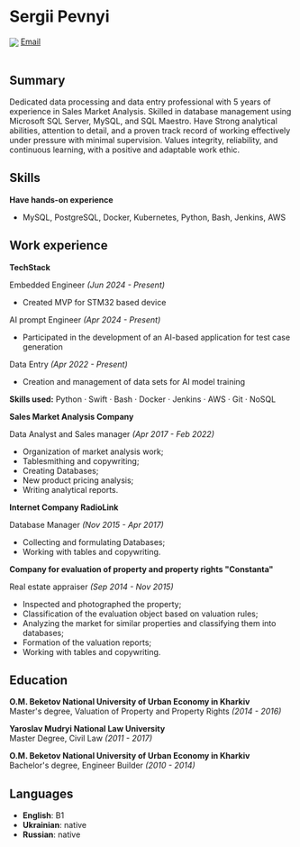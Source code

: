 # Sergii Pevnyi

<div>
  <img valign="middle" src="https://img.icons8.com/color/20/null/message-squared.png" />
  <a align="center" href="mailto:serhii.pevniy@tech-stack.io">Email</a>  
</div>
<br>

## Summary
Dedicated data processing and data entry professional with 5 years of experience in Sales Market Analysis. Skilled in database management using Microsoft SQL Server, MySQL, and SQL Maestro. Have Strong analytical abilities, attention to detail, and a proven track record of working effectively under pressure with minimal supervision. Values integrity, reliability, and continuous learning, with a positive and adaptable work ethic.

## Skills
**Have hands-on experience**<br>
* MySQL, PostgreSQL, Docker, Kubernetes, Python, Bash, Jenkins, AWS

## Work experience

**TechStack**<br>

Embedded Engineer _(Jun 2024 - Present)_<br>
* Created MVP for STM32 based device <br>

AI prompt Engineer _(Apr 2024 - Present)_<br>
* Participated in the development of an AI-based application for test case generation <be>

Data Entry _(Apr 2022 - Present)_<br>
* Creation and management of data sets for AI model training <be>

**Skills used:** Python · Swift · Bash · Docker · Jenkins · AWS · Git · NoSQL <br>


**Sales Market Analysis Company**<br>

Data Analyst and Sales manager _(Apr 2017 - Feb 2022)_<br>

* Organization of market analysis work;
* Tablesmithing and copywriting;
* Creating Databases;
* New product pricing analysis;
* Writing analytical reports.

**Internet Company RadioLink**<br>

Database Manager _(Nov 2015 - Apr 2017)_<br>

* Collecting and formulating Databases;
* Working with tables and copywriting.

**Company for evaluation of property and property rights "Constanta"**<br>

Real estate appraiser _(Sep 2014 - Nov 2015)_<br>

* Inspected and photographed the property;
* Classification of the evaluation object based on valuation rules;
* Analyzing the market for similar properties and classifying them into databases;
* Formation of the valuation reports;
* Working with tables and copywriting. 


## Education
**O.M. Beketov National University of Urban Economy in Kharkiv**<br>
Master's degree, Valuation of Property and Property Rights _(2014 - 2016)_  <br>

**Yaroslav Mudryi National Law University**<br>
Master Degree, Civil Law _(2011 - 2017)_ <br>

**O.M. Beketov National University of Urban Economy in Kharkiv**<br>
Bachelor's degree, Engineer Builder _(2010 - 2014)_

## Languages
* **English**: B1 <br>
* **Ukrainian**: native <br>
* **Russian**: native
